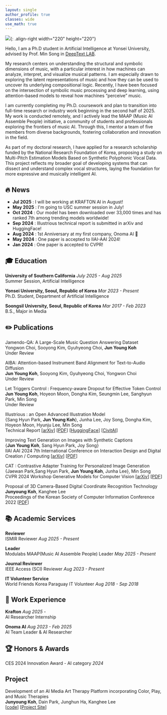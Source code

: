 ```yaml
---
layout: single
author_profile: true
classes: wide
use_math: true
---
```


![]({{site.url}}/assets/images/cv-photo.png){: .align-right width="220" height="220"}

Hello, I am a Ph.D student in Artificial Intelligence at Yonsei University, advised by Prof. Min Song in [DeepText LAB](https://deeptext.yonsei.ac.kr/home).

My research centers on understanding the structural and symbolic dimensions of music, with a particular interest in how machines can analyze, interpret, and visualize musical patterns. I am especially drawn to exploring the latent representations of music and how they can be used to uncover its underlying compositional logic. Recently, I have been focused on the intersection of symbolic music processing and deep learning, using attention-based models to reveal how machines “perceive” music.

I am currently completing my Ph.D. coursework and plan to transition into full-time research or industry work beginning in the second half of 2025. My work is conducted remotely, and I actively lead the MAAP (Music AI Assemble People) initiative, a community of students and professionals exploring the frontiers of music AI. Through this, I mentor a team of five members from diverse backgrounds, fostering collaboration and innovation in the field.

As part of my doctoral research, I have applied for a research scholarship funded by the National Research Foundation of Korea, proposing a study on Multi-Pitch Estimation Models Based on Synthetic Polyphonic Vocal Data. This project reflects my broader goal of developing systems that can dissect and understand complex vocal structures, laying the foundation for more expressive and musically intelligent AI.

## 🔥 News
<ul style="list-style-type: square;">
  <li><strong>Jul 2025</strong> : I will be working at KRAFTON AI in August! </li>
  <li><strong>May 2025</strong> : I'm going to USC summer session in July! </li>
  <li><strong>Oct 2024</strong> : Our model has been downloaded over 33,000 times and has ranked 7th among trending models worldwide! </li>
  <li><strong>Sep 2024</strong> : Illustrious technical report is submitted in arXiv and HuggingFace! </li>
  <li><strong>Aug 2024</strong> : 1st Anniversary at my first company, Onoma AI 🎉 </li>
  <li><strong>May 2024</strong> : One paper is accepted to IIAI-AAI 2024!</li>
  <li><strong>Jan 2024</strong> : One paper is accepted to CVPR!</li>
</ul>

## 🎓 Education

**University of Southern California** *July 2025 - Aug 2025* <br>
Summer Session, Artificial Intelligence

**Yonsei University, Seoul, Republic of Korea** *Mar 2023 - Present*  
Ph.D. Student, Department of Artificial Intelligence  

**Soongsil University, Seoul, Republic of Korea** *Mar 2017 - Feb 2023*  
B.S., Major in Media

## ✏️ Publications  

Jamendo-QA: A Large-Scale Music Question Answering Dataset <br>
Yongwon Choi, Sooyong Kim, Gyuhyeong Choi, **Jun Young Koh** <br>
Under Review

AIBA: Attention-based Instrument Band Alignment for Text-to-Audio Diffusion <br>
**Jun Young Koh**, Sooyong Kim, Gyuhyeong Choi, Yongwon Choi <br>
Under Review

Let Triggers Control : Frequency-aware Dropout for Effective Token Control <br>
**Jun Young Koh**, Hoyeon Moon, Dongha Kim, Seungmin Lee, Sanghyun Park, Min Song <br>
Under Review

Illustrious : an Open Advanced Illustration Model <br>
{Sang Hyun Park, **Jun Young Koh**}, Junha Lee, Joy Song, Dongha Kim, Hoyeon Moon, Hyunju Lee, Min Song <br>
Technical Report [[arXiv](https://arxiv.org/abs/2409.19946)] [[PDF](https://arxiv.org/pdf/2409.19946)] [[HuggingFace](https://huggingface.co/OnomaAIResearch/Illustrious-xl-early-release-v0)] [[CivitAI](https://civitai.com/models/795765/illustrious-xl)]

Improving Text Generation on Images with Synthetic Captions <br>
{**Jun Young Koh**, Sang Hyun Park, Joy Song} <br>
IIAI AAI 2024 7th International Conference on Interaction Design and Digital Creation / Computing [[arXiv](https://arxiv.org/abs/2406.00505)] [[PDF](https://arxiv.org/abs/2406.00505.pdf)]

CAT : Contrastive Adapter Training for Personalized Image Generation <br>
{Jaewan Park,Sang Hyun Park, **Jun Young Koh**, Junha Lee}, Min Song <br>
CVPR 2024 Workshop Generative Models for Computer Vision [[arXiv](https://arxiv.org/abs/2404.07554)] [[PDF](https://arxiv.org/pdf/2404.07554.pdf)]

Proposal of 3D Camera-Based Digital Coordinate Recognition Technology <br>
**Junyoung Koh**, Kanghee Lee  
Proceedings of the Korean Society of Computer Information Conference 2022 [[PDF](https://koreascience.kr/article/CFKO202232249429413.pdf)]

## 📚 Academic Services

**Reviewer** <br>
ISMIR Reviewer *Aug 2025 - Present*

**Leader**<br>
Modulabs MAAP(Music AI Assemble People) Leader *May 2025 - Present*

**Journal Reviewer**<br> 
IEEE Access (SCI) Reviewer *Aug 2023 - Present*

**IT Volunteer Service**<br> 
World Friends Korea Paraguay IT Volunteer *Aug 2018 - Sep 2018*

## 🏢 Work Experience

**Krafton** *Aug 2025 -* <br>
AI Researcher Internship

**Onoma AI** *Aug 2023 - Feb 2025* <br>
AI Team Leader & AI Researcher

## 🏆 Honors & Awards
CES 2024 Innovation Award - AI category *2024* <br>

## Project
Development of an AI Media Art Therapy Platform incorporating Color, Play, and Music Therapies <br>
**Junyoung Koh**, Dain Park, Junghun Ha, Kanghee Lee  
[[code](https://github.com/FW2022)] [[Project Site](https://space4-u-client.vercel.app/space)]
